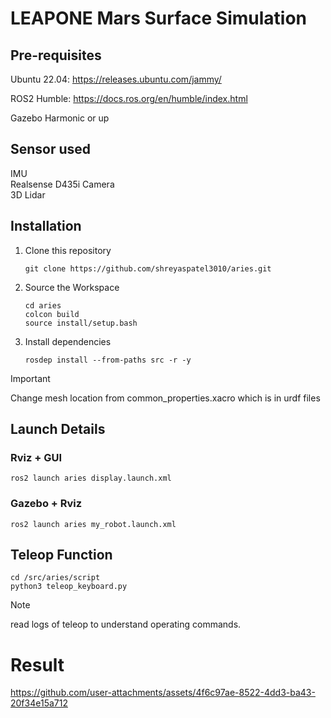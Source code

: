 # LEAPONE Mars Surface Simulation

## Pre-requisites
Ubuntu 22.04: https://releases.ubuntu.com/jammy/

ROS2 Humble: https://docs.ros.org/en/humble/index.html  

Gazebo Harmonic or up

## Sensor used

IMU  
Realsense D435i Camera  
3D Lidar  


## Installation
1.  Clone this repository

    ```
    git clone https://github.com/shreyaspatel3010/aries.git
    ```

3. Source the Workspace

   ```
   cd aries
   colcon build
   source install/setup.bash
   ```

4. Install dependencies
   
	  ```
	  rosdep install --from-paths src -r -y
	  ```
> [!IMPORTANT]
> Change mesh location from common_properties.xacro which is in urdf files

## Launch Details

### Rviz + GUI
  ```
  ros2 launch aries display.launch.xml
  ```
### Gazebo + Rviz
  ```
  ros2 launch aries my_robot.launch.xml
  ```

## Teleop Function


  ```
  cd /src/aries/script
  python3 teleop_keyboard.py
  ```
> [!NOTE]
> read logs of teleop to understand operating commands.

# Result


https://github.com/user-attachments/assets/4f6c97ae-8522-4dd3-ba43-20f34e15a712


